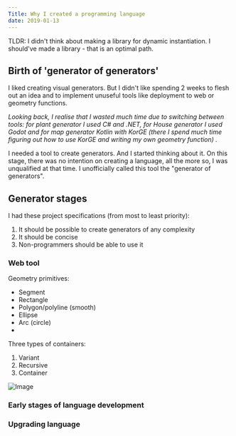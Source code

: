 ```yaml
---
Title: Why I created a programming language
date: 2019-01-13
---
```



TLDR: I didn't think about making a library for dynamic instantiation. I should've made a library -
that is an optimal path.

## Birth of 'generator of generators'

I liked creating visual generators. But I didn't like spending 2 weeks to flesh out an idea and to
implement unuseful
tools like deployment to web or geometry functions.

*Looking back, I realise that I wasted much time due to switching between tools: for plant
generator I used C# and .NET, for House generator I used Godot and for map generator Kotlin with
KorGE (there I spend much time figuring out how to use KorGE and writing my own geometry function)
.*

I needed a tool to create generators. And I started thinking about it. On this stage, there was no
intention on creating a language, all the more so, I was unqualified at that time. I unofficially
called this tool the "generator of generators".

## Generator stages

I had these project specifications (from most to least priority):

1. It should be possible to create generators of any complexity
2. It should be concise
3. Non-programmers should be able to use it

### Web tool

Geometry primitives:

* Segment
* Rectangle
* Polygon/polyline (smooth)
* Ellipse
* Arc (circle)
*

Three types of containers:

1. Variant
2. Recursive
3. Container

![Image](/images/firstdesign.jpg)

### Early stages of language development

### Upgrading language